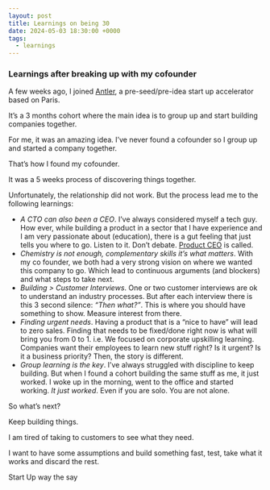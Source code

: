```yaml
---
layout: post
title: Learnings on being 30
date: 2024-05-03 18:30:00 +0000
tags:
  - learnings
---
```


### Learnings after breaking up with my cofounder

A few weeks ago, I joined [Antler](https://www.antler.co/), a pre-seed/pre-idea start up accelerator based on Paris.

It’s a 3 months cohort where the main idea is to group up and start building companies together.

For me, it was an amazing idea. I’ve never found a cofounder so I group up and started a company together.

That’s how I found my cofounder.

It was a 5 weeks process of discovering things together.

Unfortunately, the relationship did not work. But the process lead me to the following learnings:

- _A CTO can also been a CEO_. I’ve always considered myself a tech guy. How ever, while building a product in a sector that I have experience and I am very passionate about (education), there is a gut feeling that just tells you where to go. Listen to it. Don’t debate. [Product CEO](https://www.yellowfinbi.com/blog/your-ceo-must-be-product-person#:~:text=A%20product%20CEO%20is%20someone,along%20with%20their%20product%20strategy.) is called.
- _Chemistry is not enough, complementary skills it’s what matters_. With my co founder, we both had a very strong vision on where we wanted this company to go. Which lead to continuous arguments (and blockers) and what steps to take next.
- _Building > Customer Interviews_. One or two customer interviews are ok to understand an industry processes. But after each interview there is this 3 second silence: _“Then what?”_. This is where you should have something to show. Measure interest from there.
- _Finding urgent needs_. Having a product that is a “nice to have” will lead to zero sales. Finding that needs to be fixed/done right now is what will bring you from 0 to 1. i.e. We focused on corporate upskilling learning. Companies want their employees to learn new stuff right? Is it urgent? Is it a business priority? Then, the story is different.
- _Group learning is the key_. I’ve always struggled with discipline to keep building. But when I found a cohort building the same stuff as me, it just worked. I woke up in the morning, went to the office and started working. _It just worked_. Even if you are solo. You are not alone.

So what’s next?

Keep building things.

I am tired of taking to customers to see what they need.

I want to have some assumptions and build something fast, test, take what it works and discard the rest.

Start Up way the say
